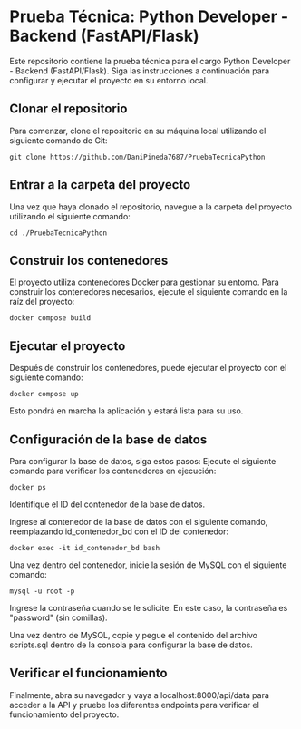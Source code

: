 # Prueba Técnica: Python Developer - Backend (FastAPI/Flask)

Este repositorio contiene la prueba técnica para el cargo Python Developer - Backend (FastAPI/Flask). Siga las instrucciones a continuación para configurar y ejecutar el proyecto en su entorno local.

## Clonar el repositorio

Para comenzar, clone el repositorio en su máquina local utilizando el siguiente comando de Git:

`git clone https://github.com/DaniPineda7687/PruebaTecnicaPython`

## Entrar a la carpeta del proyecto
Una vez que haya clonado el repositorio, navegue a la carpeta del proyecto utilizando el siguiente comando:

`cd ./PruebaTecnicaPython`

## Construir los contenedores
El proyecto utiliza contenedores Docker para gestionar su entorno. Para construir los contenedores necesarios, ejecute el siguiente comando en la raíz del proyecto:

`docker compose build`

## Ejecutar el proyecto
Después de construir los contenedores, puede ejecutar el proyecto con el siguiente comando:

`docker compose up`

Esto pondrá en marcha la aplicación y estará lista para su uso.

## Configuración de la base de datos
Para configurar la base de datos, siga estos pasos:
Ejecute el siguiente comando para verificar los contenedores en ejecución:

`docker ps`

Identifique el ID del contenedor de la base de datos.

Ingrese al contenedor de la base de datos con el siguiente comando, reemplazando id_contenedor_bd con el ID del contenedor:

`docker exec -it id_contenedor_bd bash`

Una vez dentro del contenedor, inicie la sesión de MySQL con el siguiente comando:

`mysql -u root -p`

Ingrese la contraseña cuando se le solicite. En este caso, la contraseña es "password" (sin comillas).

Una vez dentro de MySQL, copie y pegue el contenido del archivo scripts.sql dentro de la consola para configurar la base de datos.

## Verificar el funcionamiento
Finalmente, abra su navegador y vaya a localhost:8000/api/data para acceder a la API y pruebe los diferentes endpoints para verificar el funcionamiento del proyecto.
